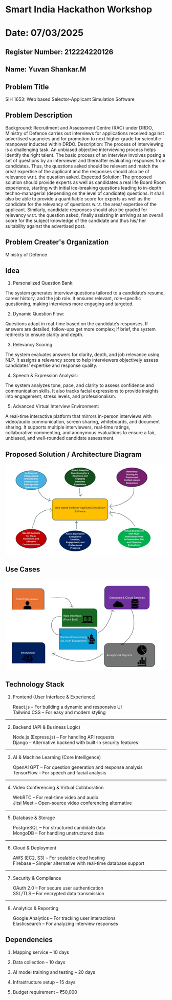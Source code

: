 # Smart India Hackathon Workshop
# Date: 07/03/2025
## Register Number: 212224220126
## Name: Yuvan Shankar.M
## Problem Title
SIH 1653: Web based Selector-Applicant Simulation Software
## Problem Description
Background: Recruitment and Assessment Centre (RAC) under DRDO, Ministry of Defence carries out interviews for applications received against advertised vacancies and for promotion to next higher grade for scientific manpower inducted within DRDO. Description: The process of interviewing is a challenging task. An unbiased objective interviewing process helps identify the right talent. The basic process of an interview involves posing a set of questions by an interviewer and thereafter evaluating responses from candidates. Thus, the questions asked should be relevant and match the area/ expertise of the applicant and the responses should also be of relevance w.r.t. the question asked. Expected Solution: The proposed solution should provide experts as well as candidates a real life Board Room experience, starting with initial ice-breaking questions leading to in-depth techno-managerial (depending on the level of candidate) questions. It shall also be able to provide a quantifiable score for experts as well as the candidate for the relevancy of questions w.r.t. the area/ expertise of the applicant. Similarly, candidate responses should also be graded for relevancy w.r.t. the question asked, finally assisting in arriving at an overall score for the subject knowledge of the candidate and thus his/ her suitability against the advertised post.

## Problem Creater's Organization
Ministry of Defence

## Idea

1. Personalized Question Bank:
   
  The system generates interview questions tailored to a candidate’s resume, career history, and the job role. It ensures relevant, role-specific questioning, making interviews more engaging and targeted.

2. Dynamic Question Flow:
   
  Questions adapt in real-time based on the candidate’s responses. If answers are detailed, follow-ups get more complex; if brief, the system redirects to ensure clarity and depth.


3. Relevancy Scoring:
   
  The system evaluates answers for clarity, depth, and job relevance using NLP. It assigns a relevancy score to help interviewers objectively assess candidates’ expertise and response quality.

4. Speech & Expression Analysis:
   
  The system analyzes tone, pace, and clarity to assess confidence and communication skills. It also tracks facial expressions to provide insights into engagement, stress levels, and professionalism.


5. Advanced Virtual Interview Environment:
   
  A real-time interactive platform that mirrors in-person interviews with video/audio communication, screen sharing, whiteboards, and document sharing. It supports multiple interviewers, real-time ratings,     
 collaborative commenting, and anonymous evaluations to ensure a fair, unbiased, and well-rounded candidate assessment.


## Proposed Solution / Architecture Diagram

![image](https://github.com/Ashera2004/SIH-1653/blob/main/Solution%20Architecture_web%20dev.jpg)


## Use Cases

![image](https://github.com/Ashera2004/SIH-1653/blob/main/Use%20Case_Web%20Dev.jpg)


## Technology Stack


1. Frontend (User Interface & Experience)
   
    React.js – For building a dynamic and responsive UI  
    Tailwind CSS – For easy and modern styling  

---

2. Backend (API & Business Logic)
   
    Node.js (Express.js) – For handling API requests  
    Django – Alternative backend with built-in security features  

---

3. AI & Machine Learning (Core Intelligence)
   
   OpenAI GPT – For question generation and response analysis  
   TensorFlow – For speech and facial analysis  
  
  ---

4. Video Conferencing & Virtual Collaboration
   
    WebRTC – For real-time video and audio  
    Jitsi Meet – Open-source video conferencing alternative  

---

5. Database & Storage
   
    PostgreSQL – For structured candidate data  
    MongoDB – For handling unstructured data  

---

6. Cloud & Deployment
   
    AWS (EC2, S3) – For scalable cloud hosting  
    Firebase – Simpler alternative with real-time database support  

---

7. Security & Compliance
   
    OAuth 2.0 – For secure user authentication  
    SSL/TLS – For encrypted data transmission  

---

8. Analytics & Reporting
   
    Google Analytics – For tracking user interactions  
    Elasticsearch – For analyzing interview responses  



## Dependencies

1. Mapping service – 10 days
   
2. Data collection – 10 days
   
3. AI model training and testing – 20 days
   
4. Infrastructure setup – 15 days
   
5. Budget requirement – ₹50,000  


